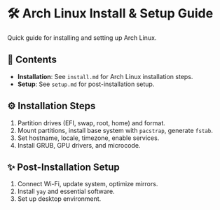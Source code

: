 <div align="justify">

# 🛠️ Arch Linux Install & Setup Guide

Quick guide for installing and setting up Arch Linux.

## 📜 Contents

- **Installation**: See `install.md` for Arch Linux installation steps.
- **Setup**: See `setup.md` for post-installation setup.

## ⚙️ Installation Steps

1. Partition drives (EFI, swap, root, home) and format.
2. Mount partitions, install base system with `pacstrap`, generate `fstab`.
3. Set hostname, locale, timezone, enable services.
4. Install GRUB, GPU drivers, and microcode.

## ✨ Post-Installation Setup

1. Connect Wi-Fi, update system, optimize mirrors.
2. Install `yay` and essential software.
3. Set up desktop environment.

</div>
